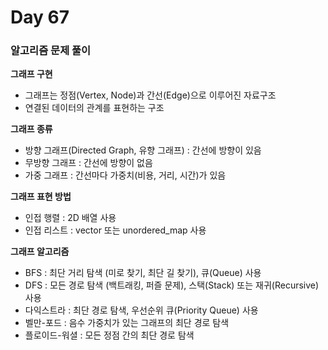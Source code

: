 # Day 67

### 알고리즘 문제 풀이

**그래프 구현**

- 그래프는 정점(Vertex, Node)과 간선(Edge)으로 이루어진 자료구조
- 연결된 데이터의 관계를 표현하는 구조

**그래프 종류**

- 방향 그래프(Directed Graph, 유향 그래프) : 간선에 방향이 있음
- 무방향 그래프 : 간선에 방향이 없음
- 가중 그래프 : 간선마다 가중치(비용, 거리, 시간)가 있음

**그래프 표현 방법**

- 인접 행렬 : 2D 배열 사용
- 인접 리스트 : vector 또는 unordered_map 사용

**그래프 알고리즘**

- BFS : 최단 거리 탐색 (미로 찾기, 최단 길 찾기), 큐(Queue) 사용
- DFS : 모든 경로 탐색 (백트래킹, 퍼즐 문제), 스택(Stack) 또는 재귀(Recursive) 사용
- 다익스트라 : 최단 경로 탐색, 우선순위 큐(Priority Queue) 사용
- 벨만-포드 : 음수 가중치가 있는 그래프의 최단 경로 탐색
- 플로이드-워셜 : 모든 정점 간의 최단 경로 탐색
